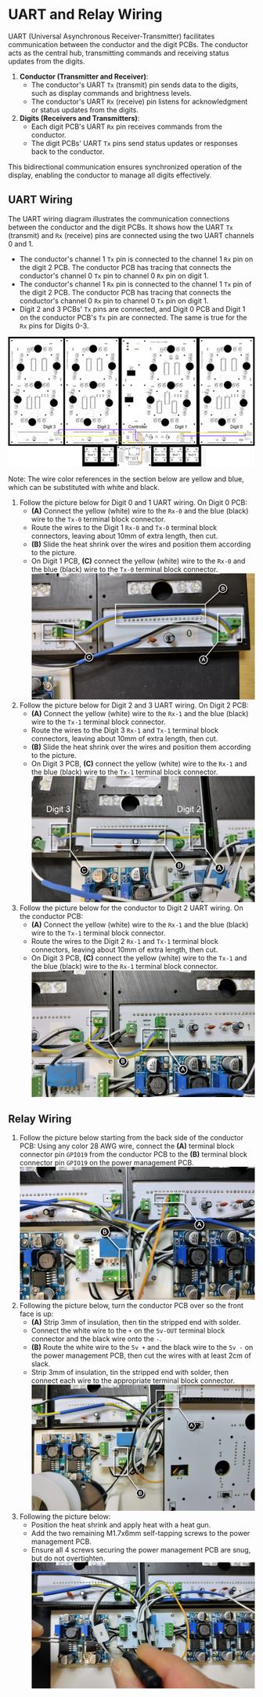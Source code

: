 # UART and Relay Wiring

UART (Universal Asynchronous Receiver-Transmitter) facilitates communication between the conductor and the digit PCBs. The conductor acts as the central hub, transmitting commands and receiving status updates from the digits.

1. **Conductor (Transmitter and Receiver)**:
      - The conductor's UART `Tx` (transmit) pin sends data to the digits, such as display commands and brightness levels.
      - The conductor's UART `Rx` (receive) pin listens for acknowledgment or status updates from the digits.
2. **Digits (Receivers and Transmitters)**:
      - Each digit PCB's UART `Rx` pin receives commands from the conductor.
      - The digit PCBs' UART `Tx` pins send status updates or responses back to the conductor.

This bidirectional communication ensures synchronized operation of the display, enabling the conductor to manage all digits effectively.

## UART Wiring

The UART wiring diagram illustrates the communication connections between the conductor and the digit PCBs. It shows how the UART `Tx` (transmit) and `Rx` (receive) pins are connected using the two UART channels 0 and 1.

- The conductor's channel 1 `Tx` pin is connected to the channel 1 `Rx` pin on the digit 2 PCB. The conductor PCB has tracing that connects the conductor's channel 0 `Tx` pin to channel 0 `Rx` pin on digit 1.
- The conductor's channel 1 `Rx` pin is connected to the channel 1 `Tx` pin of the digit 2 PCB. The conductor PCB has tracing that connects the conductor's channel 0 `Rx` pin to channel 0 `Tx` pin on digit 1.
- Digit 2 and 3 PCBs' `Tx` pins are connected, and Digit 0 PCB and Digit 1 on the conductor PCB's `Tx` pin are connected. The same is true for the `Rx` pins for Digits 0-3.

![uartwiring](../img/uartwiring/uartwiring.webp)

Note: The wire color references in the section below are yellow and blue, which can be substituted with white and black.

1. Follow the picture below for Digit 0 and 1 UART wiring. On Digit 0 PCB:
      - **(A)** Connect the yellow (white) wire to the `Rx-0` and the blue (black) wire to the `Tx-0` terminal block connector.
      - Route the wires to the Digit 1 `Rx-0` and `Tx-0` terminal block connectors, leaving about 10mm of extra length, then cut.
      - **(B)** Slide the heat shrink over the wires and position them according to the picture.
      - On Digit 1 PCB, **(C)** connect the yellow (white) wire to the `Rx-0` and the blue (black) wire to the `Tx-0` terminal block connector.  
   ![uartwiring-1](../img/uartwiring/uartwiring-1.webp)
2. Follow the picture below for Digit 2 and 3 UART wiring. On Digit 2 PCB:
      - **(A)** Connect the yellow (white) wire to the `Rx-1` and the blue (black) wire to the `Tx-1` terminal block connector.
      - Route the wires to the Digit 3 `Rx-1` and `Tx-1` terminal block connectors, leaving about 10mm of extra length, then cut.
      - **(B)** Slide the heat shrink over the wires and position them according to the picture.
      - On Digit 3 PCB, **(C)** connect the yellow (white) wire to the `Rx-1` and the blue (black) wire to the `Tx-1` terminal block connector.  
   ![uartwiring-2](../img/uartwiring/uartwiring-2.webp)
3. Follow the picture below for the conductor to Digit 2 UART wiring. On the conductor PCB:
      - **(A)** Connect the yellow (white) wire to the `Rx-1` and the blue (black) wire to the `Tx-1` terminal block connector.
      - Route the wires to the Digit 2 `Rx-1` and `Tx-1` terminal block connectors, leaving about 10mm of extra length, then cut.
      - On Digit 3 PCB, **(C)** connect the yellow (white) wire to the `Tx-1` and the blue (black) wire to the `Rx-1` terminal block connector.  
   ![uartwiring-3](../img/uartwiring/uartwiring-3.webp)

## Relay Wiring

1. Follow the picture below starting from the back side of the conductor PCB:
      Using any color 28 AWG wire, connect the **(A)** terminal block connector pin `GPIO19` from the conductor PCB to the **(B)** terminal block connector pin `GPIO19` on the power management PCB.  
   ![relaywiring-1](../img/uartwiring/relaywiring-1.webp)
1. Following the picture below, turn the conductor PCB over so the front face is up:
      - **(A)** Strip 3mm of insulation, then tin the stripped end with solder.
      - Connect the white wire to the `+` on the `5v-OUT` terminal block connector and the black wire onto the `-`.
      - **(B)** Route the white wire to the `5v +` and the black wire to the `5v -` on the power management PCB, then cut the wires with at least 2cm of slack.
      - Strip 3mm of insulation, tin the stripped end with solder, then connect each wire to the appropriate terminal block connector.  
   ![relaywiring-2](../img/uartwiring/relaywiring-2.webp)
1. Following the picture below:
      - Position the heat shrink and apply heat with a heat gun.
      - Add the two remaining M1.7x6mm self-tapping screws to the power management PCB.
      - Ensure all 4 screws securing the power management PCB are snug, but do not overtighten.  
   ![relaywiring-3](../img/uartwiring/relaywiring-3.webp)
